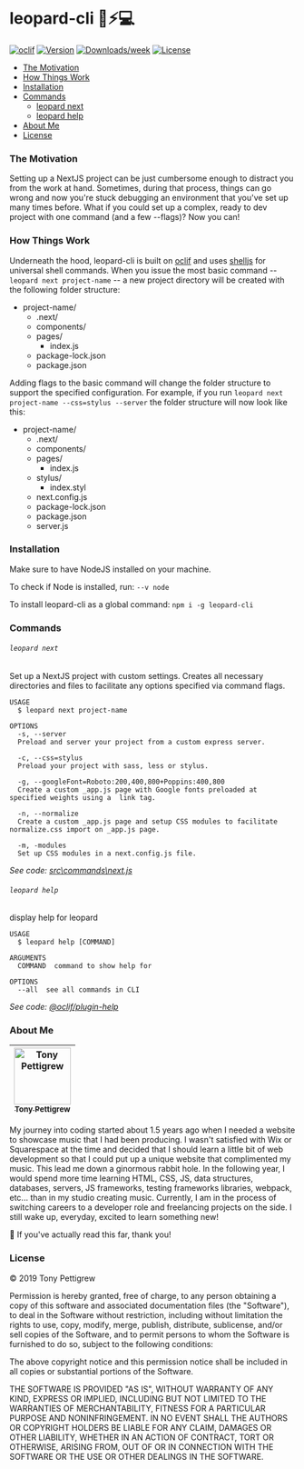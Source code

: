 # leopard-cli 🐆⚡💻

[![oclif](https://img.shields.io/badge/cli-oclif-brightgreen.svg)](https://oclif.io)
[![Version](https://img.shields.io/npm/v/leopard-cli.svg)](https://npmjs.org/package/leopard-cli)
[![Downloads/week](https://img.shields.io/npm/dw/leopard-cli.svg)](https://npmjs.org/package/leopard-cli)
[![License](https://img.shields.io/npm/l/leopard-cli.svg)](https://github.com/NeverEnder4/leopard-cli/blob/master/package.json)

- [The Motivation](#the-motivation)
- [How Things Work](#how-things-work)
- [Installation](#installation)
- [Commands](#commands)
  - [leopard next](#leopard-next)
  - [leopard help](#leopard-help)
- [About Me](#about-me)
- [License](#license)

### The Motivation

Setting up a NextJS project can be just cumbersome enough to distract you from the work at hand. Sometimes, during that process, things can go wrong and now you're stuck debugging an environment that you've set up many times before. What if you could set up a complex, ready to dev project with one command (and a few --flags)? Now you can!

### How Things Work

Underneath the hood, leopard-cli is built on [oclif](https://github.com/oclif/oclif) and uses [shelljs](https://github.com/shelljs/shelljs) for universal shell commands. When you issue the most basic command -- `leopard next project-name` -- a new project directory will be created with the following folder structure:

- project-name/
  - .next/
  - components/
  - pages/
    - index.js
  - package-lock.json
  - package.json

Adding flags to the basic command will change the folder structure to support the specified configuration. For example, if you run `leopard next project-name --css=stylus --server` the folder structure will now look like this:

- project-name/
  - .next/
  - components/
  - pages/
    - index.js
  - stylus/
    - index.styl
  - next.config.js
  - package-lock.json
  - package.json
  - server.js

### Installation

Make sure to have NodeJS installed on your machine.

To check if Node is installed, run:
`--v node`

To install leopard-cli as a global command:
`npm i -g leopard-cli`

### Commands

###### `leopard next`

Set up a NextJS project with custom settings. Creates all necessary directories and files to facilitate any options specified via command flags.

```
USAGE
  $ leopard next project-name

OPTIONS
  -s, --server
  Preload and server your project from a custom express server.

  -c, --css=stylus
  Preload your project with sass, less or stylus.

  -g, --googleFont=Roboto:200,400,800+Poppins:400,800
  Create a custom _app.js page with Google fonts preloaded at specified weights using a  link tag.

  -n, --normalize
  Create a custom _app.js page and setup CSS modules to facilitate normalize.css import on _app.js page.

  -m, -modules
  Set up CSS modules in a next.config.js file.
```

_See code: [src\commands\next.js](https://github.com/NeverEnder4/leopard-cli/blob/v0.0.0/src\commands\next.js)_

###### `leopard help`

display help for leopard

```
USAGE
  $ leopard help [COMMAND]

ARGUMENTS
  COMMAND  command to show help for

OPTIONS
  --all  see all commands in CLI
```

_See code: [@oclif/plugin-help](https://github.com/oclif/plugin-help/blob/v2.1.6/src\commands\help.ts)_

### About Me

<!-- Contributors START
Tony Pettigrew
Contributors END -->
<!-- Contributors table START -->

| <img src="https://avatars.githubusercontent.com/neverender4?s=100" width="100" alt="Tony Pettigrew" /><br />[<sub>Tony Pettigrew</sub>](https://www.linkedin.com/in/tony-pettigrew-6b659455/)<br /> |
| :-------------------------------------------------------------------------------------------------------------------------------------------------------------------------------------------------: |


<!-- Contributors table END -->

My journey into coding started about 1.5 years ago when I needed a website to showcase music that I had been producing. I wasn't satisfied with Wix or Squarespace at the time and decided that I should learn a little bit of web development so that I could put up a unique website that complimented my music. This lead me down a ginormous rabbit hole. In the following year, I would spend more time learning HTML, CSS, JS, data structures, databases, servers, JS frameworks, testing frameworks libraries, webpack, etc... than in my studio creating music. Currently, I am in the process of switching careers to a developer role and freelancing projects on the side. I still wake up, everyday, excited to learn something new!

👋 If you've actually read this far, thank you!

### License

© 2019 Tony Pettigrew

Permission is hereby granted, free of charge, to any person obtaining a copy of this software and associated documentation files (the "Software"), to deal in the Software without restriction, including without limitation the rights to use, copy, modify, merge, publish, distribute, sublicense, and/or sell copies of the Software, and to permit persons to whom the Software is furnished to do so, subject to the following conditions:

The above copyright notice and this permission notice shall be included in all copies or substantial portions of the Software.

THE SOFTWARE IS PROVIDED "AS IS", WITHOUT WARRANTY OF ANY KIND, EXPRESS OR IMPLIED, INCLUDING BUT NOT LIMITED TO THE WARRANTIES OF MERCHANTABILITY, FITNESS FOR A PARTICULAR PURPOSE AND NONINFRINGEMENT. IN NO EVENT SHALL THE AUTHORS OR COPYRIGHT HOLDERS BE LIABLE FOR ANY CLAIM, DAMAGES OR OTHER LIABILITY, WHETHER IN AN ACTION OF CONTRACT, TORT OR OTHERWISE, ARISING FROM, OUT OF OR IN CONNECTION WITH THE SOFTWARE OR THE USE OR OTHER DEALINGS IN THE SOFTWARE.
